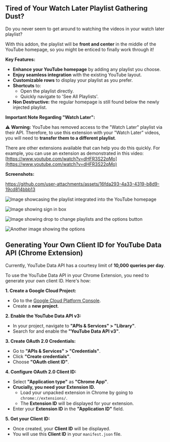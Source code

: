 ## Tired of Your Watch Later Playlist Gathering Dust?

Do you never seem to get around to watching the videos in your watch later playlist?

With this addon, the playlist will be **front and center** in the middle of the YouTube homepage, so you might be enticed to finally work through it!

**Key Features:**

* **Enhance your YouTube homepage** by adding any playlist you choose.
* **Enjoy seamless integration** with the existing YouTube layout.
* **Customizable rows** to display your playlist as you prefer.
* **Shortcuts** to:
    * Open the playlist directly.
    * Quickly navigate to 'See All Playlists'.
* **Non Destructive:** the regular homepage is still found below the newly injected playlist.
  
**Important Note Regarding "Watch Later":**

⚠️ **Warning:** YouTube has removed access to the "Watch Later" playlist via their API. Therefore, to use this extension with your "Watch Later" videos, you will need to **transfer them to a different playlist**.

There are other extensions available that can help you do this quickly. For example, you can use an extension as demonstrated in this video: [https://www.youtube.com/watch?v=dHFR3S22qMo](https://www.youtube.com/watch?v=dHFR3S22qMo)

**Screenshots:**



https://github.com/user-attachments/assets/16fda293-4a33-4319-b8d9-19cd814bbb13



![Image showcasing the playlist integrated into the YouTube homepage](https://github.com/user-attachments/assets/7b29ab99-1bb7-43e2-8980-6fe96ab3ffa0)

![Image showing sign in box](https://github.com/user-attachments/assets/9eae0f50-1d54-45ed-987f-1793d7db172b)

![Image showing drop to change playlists and the options button](https://github.com/user-attachments/assets/11161e34-ea8f-45c1-a707-a9a68c3b3bcf)

![Another image showing the options](https://github.com/user-attachments/assets/0ad9f738-9938-409a-b8de-6a72e0962f55)


## Generating Your Own Client ID for YouTube Data API (Chrome Extension)

Currently, YouTube Data API has a courtesy limit of **10,000 queries per day**.

To use the YouTube Data API in your Chrome Extension, you need to generate your own client ID. Here's how:

**1. Create a Google Cloud Project:**

   - Go to the [Google Cloud Platform Console](https://console.cloud.google.com/).
   - Create a **new project**.

**2. Enable the YouTube Data API v3:**

   - In your project, navigate to **"APIs & Services" > "Library"**.
   - Search for and enable the **"YouTube Data API v3"**.

**3. Create OAuth 2.0 Credentials:**

   - Go to **"APIs & Services" > "Credentials"**.
   - Click **"Create credentials"**.
   - Choose **"OAuth client ID"**.

**4. Configure OAuth 2.0 Client ID:**

   - Select **"Application type"** as **"Chrome App"**.
   - **Crucially, you need your Extension ID.**
     - Load your unpacked extension in Chrome by going to `chrome://extensions/`.
     - The **Extension ID** will be displayed for your extension.
   - Enter your **Extension ID** in the **"Application ID"** field.

**5. Get your Client ID:**

   - Once created, your **Client ID** will be displayed.
   - You will use this **Client ID** in your `manifest.json` file.
